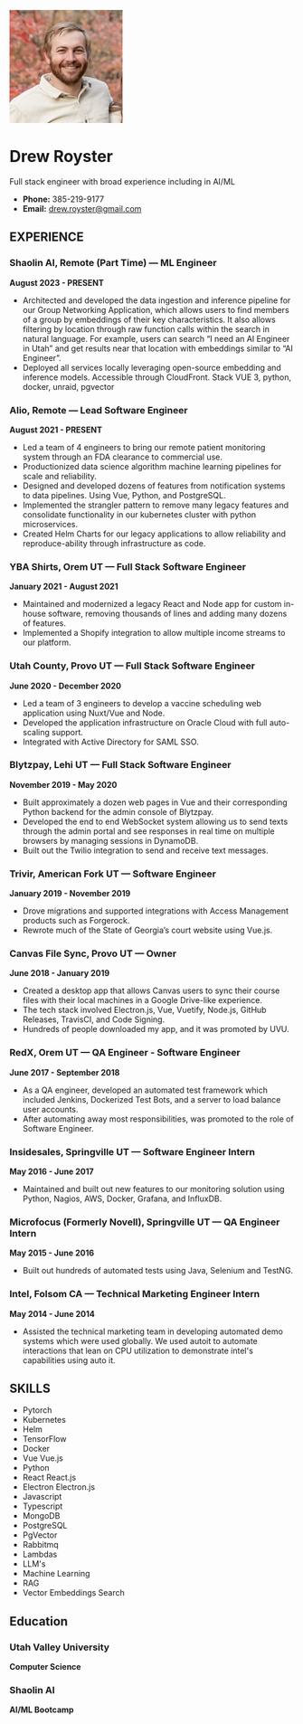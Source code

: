 ![](drew-small.jpg)

# Drew Royster
Full stack engineer with broad experience including in AI/ML

- **Phone:** 385-219-9177
- **Email:** drew.royster@gmail.com

## EXPERIENCE

### Shaolin AI, Remote (Part Time) — ML Engineer
**August 2023 - PRESENT**

- Architected and developed the data ingestion and inference pipeline for our Group Networking Application, which allows users to find members of a group by embeddings of their key characteristics. It also allows filtering by location through raw function calls within the search in natural language. For example, users can search “I need an AI Engineer in Utah” and get results near that location with embeddings similar to “AI Engineer”.
- Deployed all services locally leveraging open-source embedding and inference models. Accessible through CloudFront. Stack VUE 3, python, docker, unraid, pgvector

### Alio, Remote — Lead Software Engineer
**August 2021 - PRESENT**

- Led a team of 4 engineers to bring our remote patient monitoring system through an FDA clearance to commercial use.
- Productionized data science algorithm machine learning pipelines for scale and reliability.
- Designed and developed dozens of features from notification systems to data pipelines. Using Vue, Python, and PostgreSQL.
- Implemented the strangler pattern to remove many legacy features and consolidate functionality in our kubernetes cluster with python microservices.
- Created Helm Charts for our legacy applications to allow reliability and reproduce-ability through infrastructure as code.

### YBA Shirts, Orem UT — Full Stack Software Engineer
**January 2021 - August 2021**

- Maintained and modernized a legacy React and Node app for custom in-house software, removing thousands of lines and adding many dozens of features.
- Implemented a Shopify integration to allow multiple income streams to our platform.

### Utah County, Provo UT — Full Stack Software Engineer
**June 2020 - December 2020**

- Led a team of 3 engineers to develop a vaccine scheduling web application using Nuxt/Vue and Node.
- Developed the application infrastructure on Oracle Cloud with full auto-scaling support.
- Integrated with Active Directory for SAML SSO.

### Blytzpay, Lehi UT — Full Stack Software Engineer
**November 2019 - May 2020**

- Built approximately a dozen web pages in Vue and their corresponding Python backend for the admin console of Blytzpay.
- Developed the end to end WebSocket system allowing us to send texts through the admin portal and see responses in real time on multiple browsers by managing sessions in DynamoDB.
- Built out the Twilio integration to send and receive text messages.

### Trivir, American Fork UT — Software Engineer
**January 2019 - November 2019**

- Drove migrations and supported integrations with Access Management products such as Forgerock.
- Rewrote much of the State of Georgia’s court website using Vue.js.

### Canvas File Sync, Provo UT — Owner
**June 2018 - January 2019**

- Created a desktop app that allows Canvas users to sync their course files with their local machines in a Google Drive-like experience.
- The tech stack involved Electron.js, Vue, Vuetify, Node.js, GitHub Releases, TravisCI, and Code Signing.
- Hundreds of people downloaded my app, and it was promoted by UVU.

### RedX, Orem UT — QA Engineer - Software Engineer
**June 2017 - September 2018**

- As a QA engineer, developed an automated test framework which included Jenkins, Dockerized Test Bots, and a server to load balance user accounts.
- After automating away most responsibilities, was promoted to the role of Software Engineer.

### Insidesales, Springville UT — Software Engineer Intern
**May 2016 - June 2017**

- Maintained and built out new features to our monitoring solution using Python, Nagios, AWS, Docker, Grafana, and InfluxDB.

### Microfocus (Formerly Novell), Springville UT — QA Engineer Intern
**May 2015 - June 2016**

- Built out hundreds of automated tests using Java, Selenium and TestNG.

### Intel, Folsom CA — Technical Marketing Engineer Intern
**May 2014 - June 2014**

- Assisted the technical marketing team in developing automated demo systems which were used globally. We used autoit to automate interactions that lean on CPU utilization to demonstrate intel's capabilities using auto it.

## SKILLS

- Pytorch
- Kubernetes
- Helm
- TensorFlow
- Docker
- Vue Vue.js
- Python
- React React.js
- Electron Electron.js
- Javascript
- Typescript
- MongoDB
- PostgreSQL
- PgVector
- Rabbitmq
- Lambdas
- LLM's
- Machine Learning
- RAG
- Vector Embeddings Search

## Education

### Utah Valley University
**Computer Science**

### Shaolin AI
**AI/ML Bootcamp**

